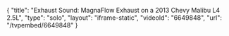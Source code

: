 {
    "title": "Exhaust Sound: MagnaFlow Exhaust on a 2013 Chevy Malibu L4 2.5L",
    "type": "solo",
    "layout": "iframe-static",
    "videoId": "6649848",
    "url": "\/tvpembed\/6649848"
}